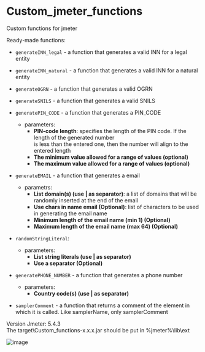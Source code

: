 # Custom_jmeter_functions

Custom functions for jmeter

Ready-made functions:
 - `generateINN_legal` - a function that generates a valid INN for a legal entity
 
 - `generateINN_natural` - a function that generates a valid INN for a natural entity
 
 - `generateOGRN` - a function that generates a valid OGRN
 
 - `generateSNILS` - a function that generates a valid SNILS
 
 - `generatePIN_CODE` - a function that generates a PIN_CODE   
   - parameters:
     - **PIN-code length**: specifies the length of the PIN code. If the length of the generated number   
           is less than the entered one, then the number will align to the entered length 
     - **The minimum value allowed for a range of values (optional)**
     - **The maximum value allowed for a range of values (optional)**
     
 - `generateEMAIL` - a function that generates a email   
   - parametrs:
     - **List domain(s) (use | as separator)**: a list of domains that will be randomly inserted at the end of the email
     - **Use chars in name email (Optional)**: list of characters to be used in generating the email name
     - **Minimum length of the email name (min 1) (Optional)**
     - **Maximum length of the email name (max 64) (Optional)**
     
 - `randomStringLiteral`:
   - parameters:
     - **List string literals (use | as separator)**
     - **Use a separator (Optional)**
     
 - `generatePHONE_NUMBER`  - a function that generates a phone number
    - parameters:
        - **Country code(s) (use | as separator)**
        
 - `samplerComment` - a function that returns a comment of the element in which it is called. Like samplerName, only samplerComment
     

Version Jmeter: 5.4.3   
The target\Custom_functions-x.x.x.jar should be put in %jmeter%\lib\ext

![image](https://user-images.githubusercontent.com/80261859/178257439-a4f97257-3f1d-4485-837e-b1f409a9be72.png)

